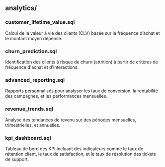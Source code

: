 ## analytics/

### customer_lifetime_value.sql
Calcul de la valeur à vie des clients (CLV) basée sur la fréquence d’achat et le montant moyen dépensé.

### churn_prediction.sql
Identification des clients à risque de churn (attrition) à partir de critères de fréquence d'achat et d'interactions.

### advanced_reporting.sql
Rapports personnalisés pour analyser les taux de conversion, la rentabilité des campagnes, et les performances mensuelles.

### revenue_trends.sql
Analyse des tendances de revenu sur des périodes mensuelles, trimestrielles, et annuelles.

### kpi_dashboard.sql
Tableau de bord des KPI incluant des indicateurs comme le taux de rétention client, le taux de satisfaction, et le taux de résolution des tickets de support.
